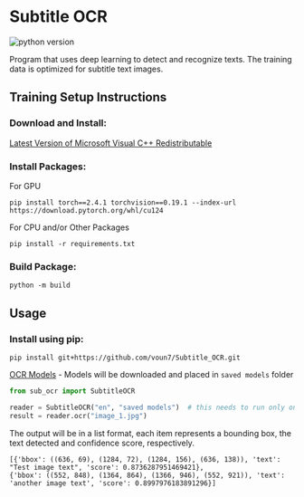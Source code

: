 # Subtitle OCR

![python version](https://img.shields.io/badge/Python-3.12-blue)

Program that uses deep learning to detect and recognize texts.
The training data is optimized for subtitle text images.

## Training Setup Instructions

### Download and Install:

[Latest Version of Microsoft Visual C++ Redistributable](https://learn.microsoft.com/en-US/cpp/windows/latest-supported-vc-redist)

### Install Packages:

For GPU

```
pip install torch==2.4.1 torchvision==0.19.1 --index-url https://download.pytorch.org/whl/cu124
```

For CPU and/or Other Packages

```commandline
pip install -r requirements.txt
```

### Build Package:

```commandline
python -m build
```

## Usage

### Install using pip:

```
pip install git+https://github.com/voun7/Subtitle_OCR.git
```

[OCR Models](https://www.dropbox.com/scl/fo/gkfzxqctfvnp600b9yy1x/ACIXdjd1JN2xjNX8ZKsuAHw?rlkey=zh2fzkz5gth8mohhb3gw2awe0&st=2jl1lq3e&dl=0) -
Models will be downloaded and placed in `saved models` folder

``` python
from sub_ocr import SubtitleOCR

reader = SubtitleOCR("en", "saved models")  # this needs to run only once to load the models into memory
result = reader.ocr("image_1.jpg")
```

The output will be in a list format, each item represents a bounding box, the text detected and confidence score,
respectively.

```
[{'bbox': ((636, 69), (1284, 72), (1284, 156), (636, 138)), 'text': "Test image text", 'score': 0.8736287951469421},
{'bbox': ((552, 848), (1364, 864), (1366, 946), (552, 921)), 'text': 'another image text', 'score': 0.8997976183891296}]
```
